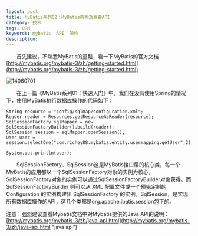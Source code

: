 ```yaml
---
layout: post
title: MyBatis系列02：MyBatis架构及重要API
category: 技术
tags: ORM
keywords: mybatis  API  架构
description:
---
```


　　首先建议，不熟悉MyBatis的童鞋，看一下MyBatis的官方文档[http://mybatis.org/mybatis-3/zh/getting-started.html](http://mybatis.org/mybatis-3/zh/getting-started.html)

![14060701](/public/img/tec/2014-06-07_mybatis01.jpg)

　　在上一篇《MyBatis系列01：快速入门》中，我们在没有使用Spring的情况下，使用MyBatis执行数据库操作的代码如下：

	String resource = "config/sqlmap/configuration.xml";
	Reader reader = Resources.getResourceAsReader(resource);
	SqlSessionFactory sqlMapper = new SqlSessionFactoryBuilder().build(reader);
	SqlSession session = sqlMapper.openSession();
	User user = session.selectOne("com.richey88.mybatis.entity.usermapping.getUser",2);

	System.out.println(user);

　　SqlSessionFactory、SqlSession这是MyBatis接口层的核心类，每一个MyBatis的应用都以一个SqlSessionFactory对象的实例为核心，SqlSessionFactory对象的实例可以通过SqlSessionFactoryBuilder对象获得。而 SqlSessionFactoryBuilder 则可以从 XML 配置文件或一个预先定制的 Configuration 的实例构建出 SqlSessionFactory 的实例。SqlSession，是实现所有数据库操作的API，这几个类都是org.apache.ibatis.session包下的。

注意：强烈建议查看Mybatis文档中对Mybatis提供的Java API的说明：[http://mybatis.org/mybatis-3/zh/java-api.html](http://mybatis.org/mybatis-3/zh/java-api.html "java api")
